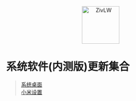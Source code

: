 <div align="center"> <a herf='http://www.lanzous.com/b838135'> <img id="ZivLW" width="100" height="100" alt="ZivLW" src="https://static.lanzous.com/userimg/201911/21/836285-25.jpg?x-oss-process=image/auto-orient,1/resize,m_fill,w_100,h_100/format,png"></a></div>

# 系统软件(内测版)更新集合
>[系统桌面](https://github.com/MIUISystemAppUpdate/MiuiHome/releases)  
>[小米设置](https://github.com/MIUISystemAppUpdate/MiSettings/releases)
